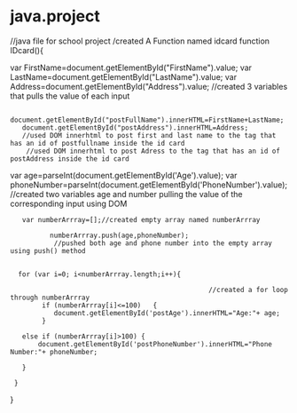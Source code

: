 # java.project
//java file for school project
/created A Function named idcard
function IDcard(){


  var FirstName=document.getElementById("FirstName").value;
  var LastName=document.getElementById("LastName").value;
  var Address=document.getElementById("Address").value;
 //created 3 variables that pulls the value of each input

       document.getElementById("postFullName").innerHTML=FirstName+LastName;
       document.getElementById("postAddress").innerHTML=Address;
       //used DOM innerhtml to post first and last name to the tag that has an id of postfullname inside the id card
        //used DOM innerhtml to post Adress to the tag that has an id of postAddress inside the id card

  var age=parseInt(document.getElementById('Age').value);
  var phoneNumber=parseInt(document.getElementById('PhoneNumber').value);
  //created two  variables  age and number pulling the value of the corresponding input using DOM

       var numberArrray=[];//created empty array named numberArrray

              numberArrray.push(age,phoneNumber);
               //pushed both age and phone number into the empty array using push() method


      for (var i=0; i<numberArrray.length;i++){

                                                      //created a for loop through numberArrray
            if (numberArrray[i]<=100)   {
               document.getElementById('postAge').innerHTML="Age:"+ age;
            }

       else if (numberArrray[i]>100) {
           document.getElementById('postPhoneNumber').innerHTML="Phone Number:"+ phoneNumber;

       }

     }

   }
